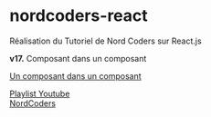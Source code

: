 # nordcoders-react
Réalisation du Tutoriel de Nord Coders sur React.js

__v17.__ Composant dans un composant

[Un composant dans un composant](https://youtu.be/T-s4cGaSLDo)

[Playlist Youtube](https://www.youtube.com/playlist?list=PLeeuvNW2FHVjVHC8LTbqAvGe9I23sl0Bj)  
[NordCoders](https://www.youtube.com/c/NordCoders)
